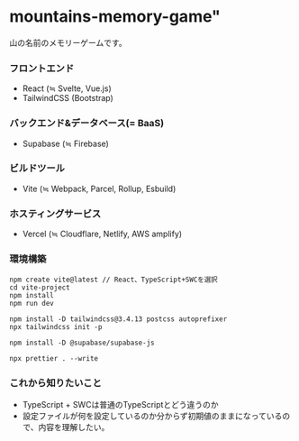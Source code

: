 # mountains-memory-game"
山の名前のメモリーゲームです。

### フロントエンド
 - React (≒ Svelte, Vue.js)
 - TailwindCSS (Bootstrap)
### バックエンド&データベース(= BaaS)
 - Supabase (≒ Firebase)
### ビルドツール
 - Vite (≒ Webpack, Parcel, Rollup, Esbuild)
### ホスティングサービス
 - Vercel (≒ Cloudflare, Netlify, AWS amplify)

### 環境構築
```
npm create vite@latest // React、TypeScript+SWCを選択
cd vite-project
npm install
npm run dev

npm install -D tailwindcss@3.4.13 postcss autoprefixer
npx tailwindcss init -p

npm install -D @supabase/supabase-js

npx prettier . --write
```

### これから知りたいこと
- TypeScript + SWCは普通のTypeScriptとどう違うのか
- 設定ファイルが何を設定しているのか分からず初期値のままになっているので、内容を理解したい。